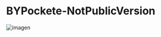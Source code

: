 # BYPockete-NotPublicVersion
![imagen](https://github.com/LBY-L/BYPockete-NotPublicVersion/assets/93894290/cf6c9425-ce46-476a-a7a2-f381ba04a2f1)

